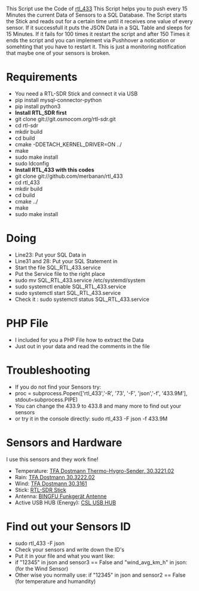 This Script use the Code of <a href="https://github.com/merbanan/rtl_433">rtl_433</a>
This Script helps you to push every 15 Minutes the current Data of Sensors to a SQL Database.
The Script starts the Stick and reads out for a certain time until it receives one value of every sensor. If it successfull it puts the JSON Data in a SQL Table and sleeps for 15 Minutes. 
If it fails for 100 times it restart the script and after 150 Times it ends the script and you can implement via Pushhover a notication or somehting that you have to restart it. This is just a monitoring notification that maybe one of your sensors is broken.

# Requirements
* You need a RTL-SDR Stick and connect it via USB
* pip install mysql-connector-python
* pip install python3
* <b>Install RTL_SDR first </b>
* git clone git://git.osmocom.org/rtl-sdr.git
* cd rtl-sdr
* mkdir build
* cd build
* cmake -DDETACH_KERNEL_DRIVER=ON ../
* make
* sudo make install
* sudo ldconfig
* <b>Install RTL_433 with this codes </b>
* git clone git://github.com/merbanan/rtl_433
* cd rtl_433
* mkdir build
* cd build
* cmake ../
* make
* sudo make install

# Doing

* Line23: Put your SQL Data in
* Line31 and 28: Put your SQL Statement in
* Start the file SQL_RTL_433.service
* Put the Service file to the right place
* sudo mv SQL_RTL_433.service /etc/systemd/system
* sudo systemctl enable SQL_RTL_433.service
* sudo systemctl start SQL_RTL_433.service
* Check it : sudo systemctl status SQL_RTL_433.service

# PHP File
* I included for you a PHP File how to extract the Data
* Just out in your data and read the comments in the file

# Troubleshooting

* If you do not find your Sensors try:
* proc = subprocess.Popen(['rtl_433','-R', '73', '-F', 'json','-f', '433.9M'], stdout=subprocess.PIPE)
* You can change the 433.9 to 433.8 and many more to find out your sensors
* or try it in the console directly: sudo rtl_433 -F json -f 433.9M

# Sensors and Hardware
I use this sensors and they work fine!
* Temperature: <a href="https://amzn.to/3oPndbq">TFA Dostmann Thermo-Hygro-Sender, 30.3221.02</a>
* Rain: <a href ="https://amzn.to/3Dqihh4">TFA Dostmann 30.3222.02</a>
* Wind: <a href="https://amzn.to/30eydor">TFA Dostmann 30.3161 </a>
* Stick: <a href="https://amzn.to/3anco7Z"> RTL-SDR Stick </a>
* Antenna: <a href="https://amzn.to/3mDJS7I">BINGFU Funkgerät Antenne </a>
* Active USB HUB (Energy): <a href="https://amzn.to/3arlGj8"> CSL USB HUB </a>

# Find out your Sensors ID
* sudo rtl_433 -F json
* Check your sensors and write down the ID's
* Put it in your file and what you want like:
* if "12345" in json and sensor3 == False and "wind_avg_km_h" in json: (for the Wind Sensor)
* Other wise you normally use: if "12345" in json and sensor2 == False (for temperature and humandity)

